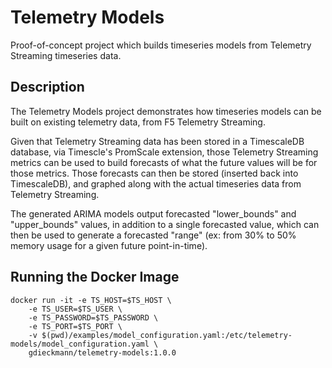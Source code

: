 # Telemetry Models
Proof-of-concept project which builds timeseries models from Telemetry Streaming timeseries data.

## Description
The Telemetry Models project demonstrates how timeseries models can be built on existing telemetry data, from F5 Telemetry Streaming.

Given that Telemetry Streaming data has been stored in a TimescaleDB database, via Timescle's PromScale extension, those Telemetry Streaming metrics can be used to build forecasts of what the future values will be for those metrics. Those forecasts can then be stored (inserted back into TimescaleDB), and graphed along with the actual timeseries data from Telemetry Streaming.

The generated ARIMA models output forecasted "lower_bounds" and "upper_bounds" values, in addition to a single forecasted value, which can then be used to generate a forecasted "range" (ex: from 30% to 50% memory usage for a given future point-in-time).

## Running the Docker Image
```
docker run -it -e TS_HOST=$TS_HOST \
    -e TS_USER=$TS_USER \
    -e TS_PASSWORD=$TS_PASSWORD \
    -e TS_PORT=$TS_PORT \
    -v $(pwd)/examples/model_configuration.yaml:/etc/telemetry-models/model_configuration.yaml \
    gdieckmann/telemetry-models:1.0.0
```